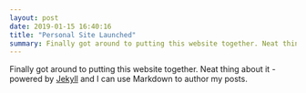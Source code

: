 ```yaml
---
layout: post
date: 2019-01-15 16:40:16
title: "Personal Site Launched"
summary: Finally got around to putting this website together. Neat thing about...
---
```


Finally got around to putting this website together. Neat thing about it - powered by [Jekyll](http://jekyllrb.com) and I can use Markdown to author my posts.